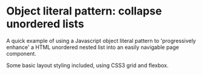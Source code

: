# Object literal pattern: collapse unordered lists

A quick example of using a Javascript object literal pattern to 'progressively enhance' a HTML unordered nested list into an easily navigable page component. 

Some basic layout styling included, using CSS3 grid and flexbox.
